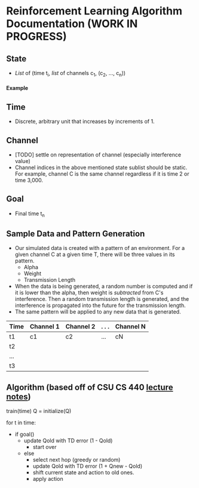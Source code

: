 # Reinforcement Learning Algorithm Documentation (WORK IN PROGRESS)
## State
* *List* of (time t<sub>i</sub>, *list* of channels c<sub>1</sub>, (c<sub>2</sub>, ..., c<sub>n</sub>))
#### Example

## Time
* Discrete, arbitrary unit that increases by increments of 1.

## Channel
* [TODO] settle on representation of channel (especially interference value)
* Channel indices in the above mentioned state sublist should be static. For example, channel C is the same channel regardless if it is time 2 or time 3,000.

## Goal
* Final time t<sub>n</sub>

## Sample Data and Pattern Generation
* Our simulated data is created with a pattern of an environment. For a given channel C at a given time T, there will be three values in its pattern. 
    * Alpha
    * Weight
    * Transmission Length
* When the data is being generated, a random number is computed and if it is lower than the alpha, then weight is *subtracted* from C's interference. Then a random transmission length is generated, and the interference is propagated into the future for the transmission length.
* The same pattern will be applied to any new data that is generated.

| Time | Channel 1 | Channel 2 | . . . | Channel N
| --- | --- | --- | --- | --- 
| t1 | c1 | c2 | ... | cN 
| t2 | 
| ... |
| t3 |



## Algorithm (based off of CSU CS 440 [lecture notes](https://nbviewer.jupyter.org/url/www.cs.colostate.edu/~anderson/cs440/notebooks/14%20Introduction%20to%20Reinforcement%20Learning.ipynb))

train(time)
Q = initialize(Q)

for t in time:
* if goal()
   * update Qold with TD error (1 - Qold)
      * start over
    * else
        * select next hop (greedy or random)
        * update Qold with TD error (1 + Qnew - Qold)
        * shift current state and action to old ones.
        * apply action
